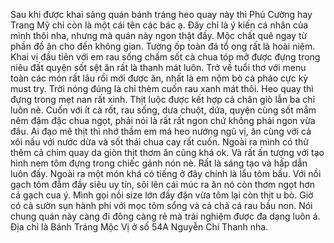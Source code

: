 Sau khi được khai sảng quán bánh tráng heo quay này thì Phú Cường hay Trang Mỹ chỉ còn là một cái tên các bác ạ. Đây chỉ là ý kiến cá nhân của mình thôi nha, nhưng mà quán này ngon thật đấy. Mộc chất quê ngay từ phần đồ ăn cho đến không gian. Tường ốp toàn đá tổ ong rất là hoài niệm. Khai vị đầu tiên với em rau sống chấm sốt cà chua tóp mỡ được đựng trong niêu đất quyện sốt sệt ăn rất là thanh mát luôn. Trở về tuổi thơ với menu toàn các món rất lâu rồi mới được ăn, nhất là em nộm bò cà pháo cực kỳ must try. Trời nóng đúng là chỉ thèm cuốn rau xanh mát thôi. Heo quay thì đựng trong mẹt nan rất xinh. Thịt luộc được kết hợp cả chân giò lẫn ba chỉ luôn nè. Cuốn với ít cà rốt, rau sống, dưa chuột, dứa, quyện cùng sốt mắm nêm đậm đặc chua ngọt, phải nói là rất rất ngon chứ không phải ngon vừa đâu. Ai đạo mê thịt thì nhớ thầm em má heo nướng ngũ vị, ăn cùng với cả xôi nấu với nước dừa và sốt thái chua cay rất cuốn. Ngoài ra mình có thử thêm cả chim quay da giòn thịt thơm ăn cũng khá ok. Và rất ấn tượng với tạo hình nem tôm đựng trong chiếc gánh nón nè. Rất là sáng tạo và hấp dẫn luôn đấy. Ngoài ra một món khá có tiếng ở đây chính là lẩu tôm bầu. Với nồi gạch tôm đẫm đầy siêu uy tín, sôi lên cái múc ra ăn nó còn thơm ngọt hơn cả gạch cua ý. Mình gọi nồi size lớn đầy đặn vừa tôm lại còn thịt u bò. Giờ có cả sườn sụn hành phi với mọc tôm sổng và cả chả cá rau bầu non. Nói chung quán này càng đi đông càng rẻ mà trải nghiệm được đa dạng luôn á. Địa chỉ là Bánh Tráng Mộc Vị ở số 54A Nguyễn Chí Thanh nha.